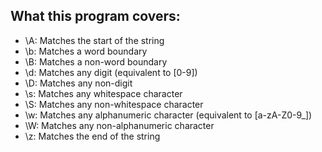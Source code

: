 What this program covers:
-------------------------

- \A: Matches the start of the string
- \b: Matches a word boundary
- \B: Matches a non-word boundary
- \d: Matches any digit (equivalent to [0-9])
- \D: Matches any non-digit
- \s: Matches any whitespace character
- \S: Matches any non-whitespace character
- \w: Matches any alphanumeric character (equivalent to [a-zA-Z0-9_])
- \W: Matches any non-alphanumeric character
- \z: Matches the end of the string

